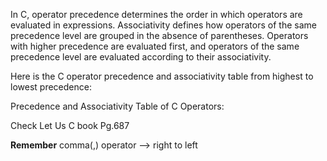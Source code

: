 In C, operator precedence determines the order in which operators are evaluated in expressions. Associativity defines how operators of the same precedence level are grouped in the absence of parentheses. Operators with higher precedence are evaluated first, and operators of the same precedence level are evaluated according to their associativity.

Here is the C operator precedence and associativity table from highest to lowest precedence:

Precedence and Associativity Table of C Operators:

Check Let Us C book Pg.687



**Remember**
comma(,) operator --> right to left